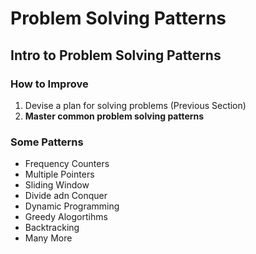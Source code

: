 # Problem Solving Patterns

## Intro to Problem Solving Patterns

### How to Improve

1. Devise a plan for solving problems (Previous Section)
2. **Master common problem solving patterns**

### Some Patterns

- Frequency Counters
- Multiple Pointers
- Sliding Window
- Divide adn Conquer
- Dynamic Programming
- Greedy Alogortihms
- Backtracking
- Many More
